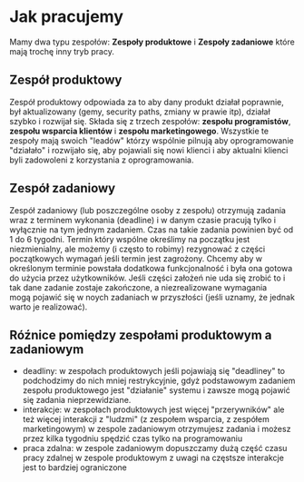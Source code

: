 # Jak pracujemy

Mamy dwa typu zespołów: **Zespoły produktowe** i **Zespoły zadaniowe** które mają trochę inny tryb pracy.

## Zespół produktowy 

Zespół produktowy odpowiada za to aby dany produkt działał poprawnie, był aktualizowany (gemy, security paths, zmiany w prawie itp), działał szybko
i rozwijał się. Składa się z trzech zespołów: **zespołu programistów**, 
**zespołu wsparcia klientów** i **zespołu marketingowego**. Wszystkie te zespoły mają swoich "leadów" którzy wspólnie pilnują 
aby oprogramowanie "działało" i rozwijało się, aby pojawiali się nowi klienci i aby aktualni klienci byli zadowoleni 
z korzystania z oprogramowania.

## Zespół zadaniowy

Zespół zadaniowy (lub poszczególne osoby z zespołu) otrzymują zadania wraz z terminem wykonania (deadline) i w danym czasie pracują tylko i wyłącznie na tym jednym zadaniem. Czas na takie zadania powinien być od 1 do 6 tygodni. Termin który wspólne określimy na początku jest niezmienialny, ale możemy (i często to robimy) rezygnować z części początkowych wymagań jeśli termin jest zagrożony. Chcemy aby w określonym terminie powstała dodatkowa funkcjonalność i była ona gotowa do użycia przez użytkowników. Jeśli części założeń nie uda się zrobić to i tak dane zadanie zostaje zakończone, a niezrealizowane wymagania mogą pojawić się w noych zadaniach w przyszłości (jeśli uznamy, że jednak warto je realizować).

## Róźnice pomiędzy zespołami produktowym a zadaniowym
* deadliny: w zespołach produktowych jeśli pojawiają się "deadliney" to podchodzimy do nich mniej restrykcyjnie, gdyż podstawowym zadaniem zespołu produktowego jest "działanie" systemu i zawsze mogą pojawić się zadania nieprzewidziane.
* interakcje: w zespołach produktowych jest więcej "przerywników" ale też więcej interakcji z "ludzmi" (z zespołem wsparcia, z zespółem marketingowym) w zespole zadaniowym otrzymujesz zadania i możesz przez kilka tygodniu spędzić czas tylko na programowaniu
* praca zdalna: w zespole zadaniowym dopuszczamy dużą część czasu pracy zdalnej w zespole produktowym z uwagi na częstsze interakcje jest to bardziej ograniczone

